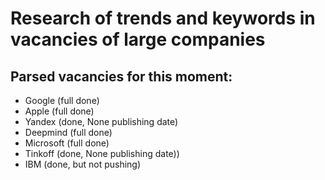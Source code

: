 # Research of trends and keywords in vacancies of large companies

## Parsed vacancies for this moment:
- Google (full done)
- Apple (full done)
- Yandex (done, None publishing date)
- Deepmind (full done)
- Microsoft (full done)
- Tinkoff (done, None publishing date))
- IBM (done, but not pushing)
